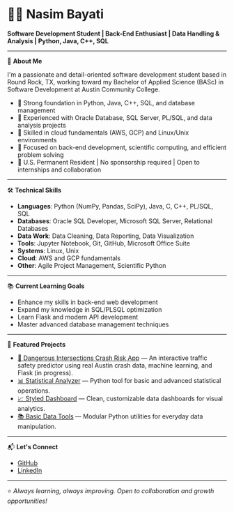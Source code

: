 # 👩‍💻 Nasim Bayati

**Software Development Student | Back-End Enthusiast | Data Handling & Analysis | Python, Java, C++, SQL**

---

🎯 **About Me**

I'm a passionate and detail-oriented software development student based in Round Rock, TX, working toward my Bachelor of Applied Science (BASc) in Software Development at Austin Community College.

- 🔹 Strong foundation in Python, Java, C++, SQL, and database management
- 🔹 Experienced with Oracle Database, SQL Server, PL/SQL, and data analysis projects
- 🔹 Skilled in cloud fundamentals (AWS, GCP) and Linux/Unix environments
- 🔹 Focused on back-end development, scientific computing, and efficient problem solving
- 🔹 U.S. Permanent Resident | No sponsorship required | Open to internships and collaboration

---

🛠️ **Technical Skills**

- **Languages**: Python (NumPy, Pandas, SciPy), Java, C, C++, PL/SQL, SQL
- **Databases**: Oracle SQL Developer, Microsoft SQL Server, Relational Databases
- **Data Work**: Data Cleaning, Data Reporting, Data Visualization
- **Tools**: Jupyter Notebook, Git, GitHub, Microsoft Office Suite
- **Systems**: Linux, Unix
- **Cloud**: AWS and GCP fundamentals
- **Other**: Agile Project Management, Scientific Python

---

📚 **Current Learning Goals**

- Enhance my skills in back-end web development
- Expand my knowledge in SQL/PLSQL optimization
- Learn Flask and modern API development
- Master advanced database management techniques

---

📂 **Featured Projects**

- [🚦 Dangerous Intersections Crash Risk App](https://github.com/nasimbayati/dangerous-intersections) — An interactive traffic safety predictor using real Austin crash data, machine learning, and Flask (in progress).
- [📊 Statistical Analyzer](https://github.com/nasimbayati/statistical_analyzer) — Python tool for basic and advanced statistical operations.
- [📈 Styled Dashboard](https://github.com/nasimbayati/styled_dashboard) — Clean, customizable data dashboards for visual analytics.
- [📚 Basic Data Tools](https://github.com/nasimbayati/basic_data_tools) — Modular Python utilities for everyday data manipulation.

---

📬 **Let's Connect**

- [GitHub](https://github.com/nasimbayati)
- [LinkedIn](https://www.linkedin.com/in/nasim-bayati-13359575/)

---

⭐ _Always learning, always improving. Open to collaboration and growth opportunities!_
